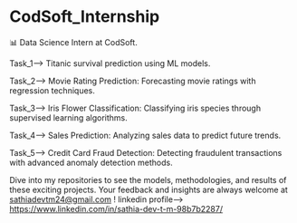 # CodSoft_Internship
📊 Data Science Intern at CodSoft.

Task_1--> Titanic survival prediction using ML models.

Task_2--> Movie Rating Prediction: Forecasting movie ratings with regression techniques.

Task_3--> Iris Flower Classification: Classifying iris species through supervised learning algorithms.

Task_4--> Sales Prediction: Analyzing sales data to predict future trends.

Task_5--> Credit Card Fraud Detection: Detecting fraudulent transactions with advanced anomaly detection methods.

Dive into my repositories to see the models, methodologies, and results of these exciting projects. 
Your feedback and insights are always welcome at sathiadevtm24@gmail.com !
linkedin profile--> https://www.linkedin.com/in/sathia-dev-t-m-98b7b2287/ 
